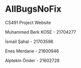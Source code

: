 # AllBugsNoFix
CS491 Project Website

Muhammed Berk KOSE - 21704277

İsmail Şahal - 21703596

Enes Merdane - 21600946

Alptekin Önder - 21602728

